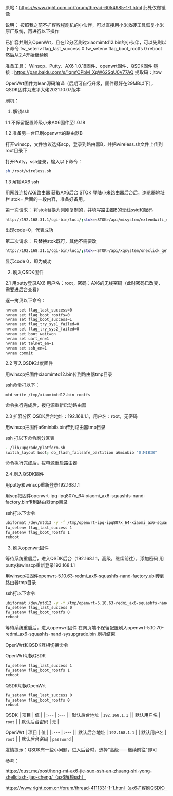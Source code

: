 原帖：https://www.right.com.cn/forum/thread-6054985-1-1.html 此处仅做镜像

说明：
按照我之前不扩容教程刷机的小伙伴，可以直接用小米救砖工具恢复小米原厂系统，再进行以下操作

已扩容并刷入OpenWrt，且在12分区刷过xiaomimtd12.bin的小伙伴，可以先刷以下命令
fw_setenv flag_last_success 0
fw_setenv flag_boot_rootfs 0
reboot
然后从2.4开始继续刷

准备工具：
Winscp、Putty、AX6 1.0.18固件、openwrt固件、QSDK固件
链接：https://pan.baidu.com/s/1qmfOPbM_XpW62SqU0V77AQ
提取码：jtow


OpenWrt固件为lean源码编译（后期可自行升级，固件最好在29MB以下），QSDK固件为志平大佬2021.10.07版本


刷机：
1. 解锁ssh

1.1 不保留配置降级小米AX6固件至1.0.18

1.2 准备另一台已刷openwrt的路由器B

打开winscp，文件协议选择scp，登录到路由器B，并把wireless.sh文件上传到root目录下

打开Putty，ssh登录，输入以下命令：
```bash
sh /root/wireless.sh
```

1.3 解锁AX6 ssh

用网线连接AX6路由器
获取AX6后台 STOK
登陆小米路由器后台后，浏览器地址栏 stok= 后面的一段内容，准备好备用。

第一次请求：
将stok替换为刚刚复制的，并填写路由器B的无线ssid和密码
```bash
http://192.168.31.1/cgi-bin/luci/;stok=<STOK>/api/misystem/extendwifi_connect?ssid=路由器B的无线名称(最好是2.4G)&password=路由器B的无线密码
```
出现code=0，代表成功

第二次请求：
只替换stok既可，其他不需要改
```bash
http://192.168.31.1/cgi-bin/luci/;stok=<STOK>/api/xqsystem/oneclick_get_remote_token?username=xxx&password=xxx&nonce=xxx
```
显示code 0，即为成功


2. 刷入QSDK固件

2.1 用putty登录AX6
用户名：root，密码：AX6的无线密码（此时密码已改变，需要进后台查看）

逐一拷贝以下命令：
```bash
nvram set flag_last_success=0
nvram set flag_boot_rootfs=0
nvram set flag_boot_success=1
nvram set flag_try_sys1_failed=0
nvram set flag_try_sys2_failed=0
nvram set boot_wait=on
nvram set uart_en=1
nvram set telnet_en=1
nvram set ssh_en=1
nvram commit
```

2.2 写入QSDK过度固件

用winscp把固件xiaomimtd12.bin传到路由器tmp目录

ssh命令打以下：
```bash
mtd write /tmp/xiaomimtd12.bin rootfs
```
命令执行完成后，拨电源重新启动路由器

2.3 扩容分区
QSDK后台地址：192.168.1.1，用户名：root，无密码

用winscp把固件a6minbib.bin传到路由器tmp目录

ssh 打以下命令刷分区表
```bash
. /lib/upgrade/platform.sh
switch_layout boot; do_flash_failsafe_partition a6minbib "0:MIBIB"
```
命令执行完成后，拔电源重启路由器

2.4 刷入QSDK固件

用putty和winscp重新登录192.168.1.1

用scp把固件openwrt-ipq-ipq807x_64-xiaomi_ax6-squashfs-nand-factory.bin传到路由器tmp目录

ssh打以下命令
```bash
ubiformat /dev/mtd13 -y -f /tmp/openwrt-ipq-ipq807x_64-xiaomi_ax6-squashfs-nand-factory.bin
fw_setenv flag_last_success 1
fw_setenv flag_boot_rootfs 1
reboot
```
3. 刷入openwrt固件

等待系统重启后，进入QSDK后台（192.168.1.1，高级，继续前往），添加密码
用putty和winscp重新登录192.168.1.1

用winscp把固件openwrt-5.10.63-redmi_ax6-squashfs-nand-factory.ubi传到路由器tmp目录

ssh打以下命令
```bash
ubiformat /dev/mtd12 -y -f /tmp/openwrt-5.10.63-redmi_ax6-squashfs-nand-factory.ubi
fw_setenv flag_last_success 0
fw_setenv flag_boot_rootfs 0
reboot
```

等待系统重启后，进入openwrt固件
在网页端不保留配置刷入openwrt-5.10.70-redmi_ax6-squashfs-nand-sysupgrade.bin
刷机结束



OpenWrt和QSDK互相切换命令

OpenWrt切换QSDK
```bash
fw_setenv flag_last_success 1
fw_setenv flag_boot_rootfs 1
reboot
```

QSDK切换OpenWrt
```bash
fw_setenv flag_last_success 0
fw_setenv flag_boot_rootfs 0
reboot
```

QSDK
   | 项目 | 值 |
   | :--- | :--- |
   | 默认后台地址 | `192.168.1.1` |
   | 默认用户名 | `root` |
   | 默认后台密码 | `无` |

OpenWrt
   | 项目 | 值 |
   | :--- | :--- |
   | 默认后台地址 | `192.168.1.1` |
   | 默认用户名 | `root` |
   | 默认后台密码 | `password` |

友情提示：QSDK有一些小问题，进入后台时，选择“高级——继续前往"即可

参考：

https://qust.me/post/hong-mi-ax6-jie-suo-ssh-an-zhuang-shi-yong-shellclash-jiao-cheng/（ax6解锁ssh）

https://www.right.com.cn/forum/thread-4111331-1-1.html（ax6扩容刷QSDK）
